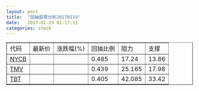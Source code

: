 ```yaml
---
layout: post
title:  "回抽股票分析20170119"
date:   2017-01-19 01:17:11
categories: stock
---
```

<script type="text/javascript">
var stockList = []
stockList.push('gb_nycb');
stockList.push('gb_tmv');
stockList.push('gb_tbt');
</script>
<table border="1">
 <tr>
 <td>代码</td>
 <td>最新价</td>
 <td>涨跌幅(%)</td>
 <td>回抽比例</td>
 <td>阻力</td>
 <td>支撑</td>
</tr>
  <tr id="nycb">
  <td><a href="http://stock.finance.sina.com.cn/usstock/quotes/NYCB.html" target="_blank">NYCB</a></td><td></td><td></td><td>0.485</td><td>17.24</td><td>13.86</td></tr>
  <tr id="tmv">
  <td><a href="http://stock.finance.sina.com.cn/usstock/quotes/TMV.html" target="_blank">TMV</a></td><td></td><td></td><td>0.439</td><td>25.165</td><td>17.98</td></tr>
  <tr id="tbt">
  <td><a href="http://stock.finance.sina.com.cn/usstock/quotes/TBT.html" target="_blank">TBT</a></td><td></td><td></td><td>0.405</td><td>42.085</td><td>33.42</td></tr>
</table>
